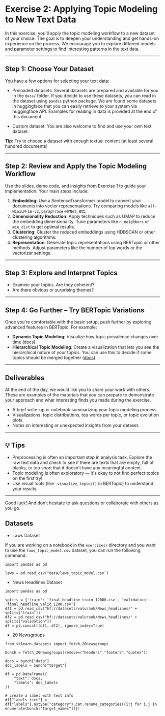 # Exercise 2: Applying Topic Modeling to New Text Data

In this exercise, you'll apply the topic modeling workflow to a new dataset of your choice. The goal is to deepen your understanding and get hands-on experience on the process. We encourage you to explore different models and parameter settings to find interesting patterns in the text data.

---

## Step 1: Choose Your Dataset

You have a few options for selecting your text data:

- Preloaded datasets: Several datasets are prepared and available for you in the `data/` folder. If you decide to use these datasets, you can read in the dataset using `pandas` python package. We are found some datasets in huggingface that you can easily retrieve to your system via huggingface API. Examples for reading in data is provided at the end of this document.

- Custom dataset: You are also welcome to find and use your own text dataset.

**Tip:** Try to choose a dataset with enough textual content (at least several hundred documents)

---

## Step 2: Review and Apply the Topic Modeling Workflow

Use the slides, demo code, and insights from Exercise 1 to guide your implementation. Your main steps include:

1. **Embedding**: Use a SentenceTransformer model to convert your documents into vector representations. Try comparing models like `all-MiniLM-L6-v2`, `paraphrase-MPNet`, etc.
2. **Dimensionality Reduction**: Apply techniques such as UMAP to reduce the embedding dimensionality. Tune parameters like `n_neighbors` or `min_dist` to get optimal results.
3. **Clustering**: Cluster the reduced embeddings using HDBSCAN or other clustering algorithms.
4. **Representation**: Generate topic representations using BERTopic or other methods. Adjust parameters like the number of top words or the vectorizer settings.

---

## Step 3: Explore and Interpret Topics

- Examine your topics. Are they coherent?
- Are there obvious or surprising themes?

---

## Step 4: Go Further – Try BERTopic Variations

Once you're comfortable with the basic setup, push further by exploring advanced features in BERTopic. For example:

- **Dynamic Topic Modeling**: Visualize how topic prevalence changes over time ([docs](https://maartengr.github.io/BERTopic/getting_started/topicsovertime/topicsovertime.html)).
- **Hierarchical Topic Modeling**: Create a visualization that lets you see the hierarchical nature of your topics. You can use this to decide if some topics should be merged together ([docs](https://maartengr.github.io/BERTopic/getting_started/hierarchicaltopics/hierarchicaltopics.html))
---

## Deliverables

At the end of the day, we would like you to share your work with others. These are examples of the materials that you can prepare to demonstrate your approach and what interesting finds you made during the exercise.

- A brief write-up or notebook summarizing your topic modeling process.
- Visualizations: topic distributions, top words per topic, or topic evolution plots.
- Notes on interesting or unexpected insights from your dataset.

---

## 💡 Tips

- Preprocessing is often an important step in analysis task. Explore the raw text data and check to see if there are texts that are empty, full of blanks, or too short that it doesn't have any meaningful content.
- Topic modeling is often exploratory — it's okay to not find perfect topics on the first try!
- Use visual tools (like `.visualize_topics()` in BERTopic) to understand your results.

---

Good luck! And don’t hesitate to ask questions or collaborate with others as you go.

## Datasets

- Laws Dataset

If you are working on a notebook in the `exercises/` directory and you want to use the `laws_topic_model.csv` dataset, you can run the following command:

```
import pandas as pd

laws = pd.read_csv("data/laws_topic_model.csv`)
```

- News Headlines Dataset

```
import pandas as pd

splits = {'train': 'final_headline_train_12000.csv', 'validation': 'final_headline_valid_1200.csv'}
df1 = pd.read_csv("hf://datasets/valurank/News_headlines/" + splits["train"])
df2 = pd.read_csv("hf://datasets/valurank/News_headlines/" + splits["validation"])
df = pd.concat([df1, df2], ignore_index=True)
```

- 20 Newsgroups

```
from sklearn.datasets import fetch_20newsgroups

bunch = fetch_20newsgroups(remove=("headers","footers","quotes"))

docs = bunch["data"]
doc_labels = bunch["target"]

df = pd.DataFrame({
    "text": docs,
    "labels": doc_labels
})

# create a label with text info
df["labels_text"] = df["labels"].astype("category").cat.rename_categories({i:j for i,j in enumerate(bunch["target_names"])})
```
